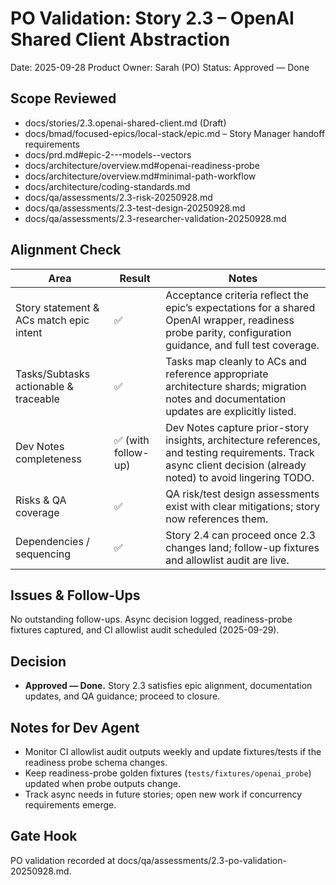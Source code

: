 # PO Validation: Story 2.3 – OpenAI Shared Client Abstraction

Date: 2025-09-28
Product Owner: Sarah (PO)
Status: Approved — Done

## Scope Reviewed
- docs/stories/2.3.openai-shared-client.md (Draft)
- docs/bmad/focused-epics/local-stack/epic.md – Story Manager handoff requirements
- docs/prd.md#epic-2---models--vectors
- docs/architecture/overview.md#openai-readiness-probe
- docs/architecture/overview.md#minimal-path-workflow
- docs/architecture/coding-standards.md
- docs/qa/assessments/2.3-risk-20250928.md
- docs/qa/assessments/2.3-test-design-20250928.md
- docs/qa/assessments/2.3-researcher-validation-20250928.md

## Alignment Check

| Area | Result | Notes |
| --- | --- | --- |
| Story statement & ACs match epic intent | ✅ | Acceptance criteria reflect the epic’s expectations for a shared OpenAI wrapper, readiness probe parity, configuration guidance, and full test coverage. |
| Tasks/Subtasks actionable & traceable | ✅ | Tasks map cleanly to ACs and reference appropriate architecture shards; migration notes and documentation updates are explicitly listed. |
| Dev Notes completeness | ✅ (with follow-up) | Dev Notes capture prior-story insights, architecture references, and testing requirements. Track async client decision (already noted) to avoid lingering TODO. |
| Risks & QA coverage | ✅ | QA risk/test design assessments exist with clear mitigations; story now references them. |
| Dependencies / sequencing | ✅ | Story 2.4 can proceed once 2.3 changes land; follow-up fixtures and allowlist audit are live. |

## Issues & Follow-Ups
No outstanding follow-ups. Async decision logged, readiness-probe fixtures captured, and CI allowlist audit scheduled (2025-09-29).

## Decision
- **Approved — Done.** Story 2.3 satisfies epic alignment, documentation updates, and QA guidance; proceed to closure.

## Notes for Dev Agent
- Monitor CI allowlist audit outputs weekly and update fixtures/tests if the readiness probe schema changes.
- Keep readiness-probe golden fixtures (`tests/fixtures/openai_probe`) updated when probe outputs change.
- Track async needs in future stories; open new work if concurrency requirements emerge.

## Gate Hook
PO validation recorded at docs/qa/assessments/2.3-po-validation-20250928.md.
